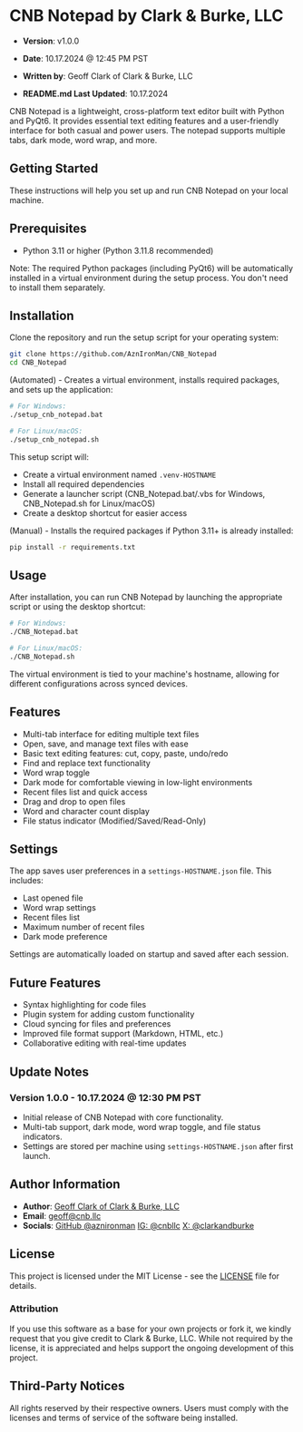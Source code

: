 # CNB Notepad by Clark & Burke, LLC

- **Version**: v1.0.0
- **Date**: 10.17.2024 @ 12:45 PM PST
- **Written by**: Geoff Clark of Clark & Burke, LLC

- **README.md Last Updated**: 10.17.2024

CNB Notepad is a lightweight, cross-platform text editor built with Python and PyQt6. It provides essential text editing features and a user-friendly interface for both casual and power users. The notepad supports multiple tabs, dark mode, word wrap, and more.

## Getting Started

These instructions will help you set up and run CNB Notepad on your local machine.

## Prerequisites

- Python 3.11 or higher (Python 3.11.8 recommended)

Note: The required Python packages (including PyQt6) will be automatically installed in a virtual environment during the setup process. You don't need to install them separately.

## Installation

Clone the repository and run the setup script for your operating system:

```bash
git clone https://github.com/AznIronMan/CNB_Notepad
cd CNB_Notepad
```

(Automated) - Creates a virtual environment, installs required packages, and sets up the application:

```bash
# For Windows:
./setup_cnb_notepad.bat

# For Linux/macOS:
./setup_cnb_notepad.sh
```

This setup script will:

- Create a virtual environment named `.venv-HOSTNAME`
- Install all required dependencies
- Generate a launcher script (CNB_Notepad.bat/.vbs for Windows, CNB_Notepad.sh for Linux/macOS)
- Create a desktop shortcut for easier access

(Manual) - Installs the required packages if Python 3.11+ is already installed:

```bash
pip install -r requirements.txt
```

## Usage

After installation, you can run CNB Notepad by launching the appropriate script or using the desktop shortcut:

```bash
# For Windows:
./CNB_Notepad.bat

# For Linux/macOS:
./CNB_Notepad.sh
```

The virtual environment is tied to your machine's hostname, allowing for different configurations across synced devices.

## Features

- Multi-tab interface for editing multiple text files
- Open, save, and manage text files with ease
- Basic text editing features: cut, copy, paste, undo/redo
- Find and replace text functionality
- Word wrap toggle
- Dark mode for comfortable viewing in low-light environments
- Recent files list and quick access
- Drag and drop to open files
- Word and character count display
- File status indicator (Modified/Saved/Read-Only)

## Settings

The app saves user preferences in a `settings-HOSTNAME.json` file. This includes:

- Last opened file
- Word wrap settings
- Recent files list
- Maximum number of recent files
- Dark mode preference

Settings are automatically loaded on startup and saved after each session.

## Future Features

- Syntax highlighting for code files
- Plugin system for adding custom functionality
- Cloud syncing for files and preferences
- Improved file format support (Markdown, HTML, etc.)
- Collaborative editing with real-time updates

## Update Notes

### Version 1.0.0 - 10.17.2024 @ 12:30 PM PST

- Initial release of CNB Notepad with core functionality.
- Multi-tab support, dark mode, word wrap toggle, and file status indicators.
- Settings are stored per machine using `settings-HOSTNAME.json` after first launch.

## Author Information

- **Author**: [Geoff Clark of Clark & Burke, LLC](https://www.cnb.llc)
- **Email**: [geoff@cnb.llc](mailto:geoff@cnb.llc)
- **Socials**:
  [GitHub @aznironman](https://github.com/aznironman)
  [IG: @cnbllc](https://instagram.com/cnbllc)
  [X: @clarkandburke](https://www.x.com/clarkandburke)

## License

This project is licensed under the MIT License - see the [LICENSE](LICENSE) file for details.

### Attribution

If you use this software as a base for your own projects or fork it, we kindly request that you give credit to Clark & Burke, LLC. While not required by the license, it is appreciated and helps support the ongoing development of this project.

## Third-Party Notices

All rights reserved by their respective owners. Users must comply with the licenses and terms of service of the software being installed.
